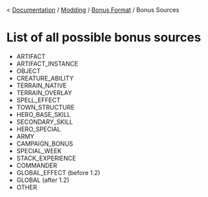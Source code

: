 < [Documentation](../../Readme.md) / [Modding](../Readme.md) / [Bonus Format](../Bonus_Format.md) / Bonus Sources

# List of all possible bonus sources

-   ARTIFACT
-   ARTIFACT_INSTANCE
-   OBJECT
-   CREATURE_ABILITY
-   TERRAIN_NATIVE
-   TERRAIN_OVERLAY
-   SPELL_EFFECT
-   TOWN_STRUCTURE
-   HERO_BASE_SKILL
-   SECONDARY_SKILL
-   HERO_SPECIAL
-   ARMY
-   CAMPAIGN_BONUS
-   SPECIAL_WEEK
-   STACK_EXPERIENCE
-   COMMANDER
-   GLOBAL_EFFECT (before 1.2)
-   GLOBAL (after 1.2)
-   OTHER